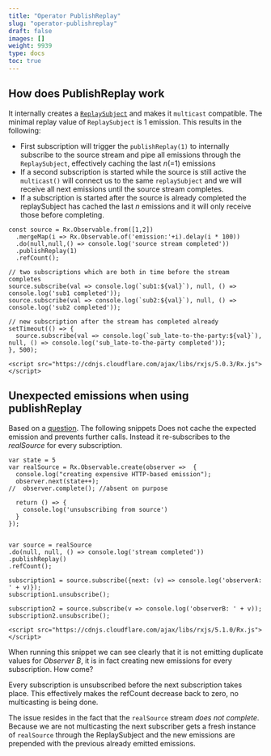 ```yaml
---
title: "Operator PublishReplay"
slug: "operator-publishreplay"
draft: false
images: []
weight: 9939
type: docs
toc: true
---
```


## How does PublishReplay work
It internally creates a [`ReplaySubject`][2] and makes it `multicast` compatible. The minimal replay value of `ReplaySubject` is 1 emission. This results in the following:

- First subscription will trigger the `publishReplay(1)` to internally subscribe to the source stream and pipe all emissions through the `ReplaySubject`, effectively caching the last _n_(=1) emissions
- If a second subscription is started while the source is still active the `multicast()` will connect us to the same `replaySubject` and we will receive all next emissions until the source stream completes.
- If a subscription is started after the source is already completed the replaySubject has cached the last _n_ emissions and it will only receive those before completing.

<!-- begin snippet: js hide: false console: true babel: false -->

<!-- language: lang-js -->

    const source = Rx.Observable.from([1,2])
      .mergeMap(i => Rx.Observable.of('emission:'+i).delay(i * 100))
      .do(null,null,() => console.log('source stream completed'))
      .publishReplay(1)
      .refCount();

    // two subscriptions which are both in time before the stream completes
    source.subscribe(val => console.log(`sub1:${val}`), null, () => console.log('sub1 completed'));
    source.subscribe(val => console.log(`sub2:${val}`), null, () => console.log('sub2 completed'));

    // new subscription after the stream has completed already
    setTimeout(() => {
      source.subscribe(val => console.log(`sub_late-to-the-party:${val}`), null, () => console.log('sub_late-to-the-party completed'));
    }, 500);


<!-- language: lang-html -->

    <script src="https://cdnjs.cloudflare.com/ajax/libs/rxjs/5.0.3/Rx.js"></script>


<!-- end snippet -->

  [1]: https://github.com/ReactiveX/rxjs/blob/master/src/operator/publishReplay.ts
  [2]: https://github.com/ReactiveX/rxjs/blob/master/src/ReplaySubject.ts


## Unexpected emissions when using publishReplay
Based on a [question][1]. The following snippets Does not cache the expected emission and prevents further calls. Instead it re-subscribes to the _realSource_ for every subscription.

<!-- begin snippet: js hide: false console: true babel: false -->

<!-- language: lang-js -->

    var state = 5
    var realSource = Rx.Observable.create(observer =>  {
      console.log("creating expensive HTTP-based emission"); 
      observer.next(state++);
    //  observer.complete(); //absent on purpose
      
      return () => {
        console.log('unsubscribing from source')
      }
    });


    var source = realSource
    .do(null, null, () => console.log('stream completed'))
    .publishReplay()
    .refCount();
        
    subscription1 = source.subscribe({next: (v) => console.log('observerA: ' + v)});
    subscription1.unsubscribe();
 
    subscription2 = source.subscribe(v => console.log('observerB: ' + v));
    subscription2.unsubscribe();
            
<!-- language: lang-html -->

    <script src="https://cdnjs.cloudflare.com/ajax/libs/rxjs/5.1.0/Rx.js"></script>


<!-- end snippet -->


When running this snippet we can see clearly that it is not emitting duplicate values for _Observer B_, it is in fact creating new emissions for every subscription. How come?

Every subscription is unsubscribed before the next subscription takes place. This effectively makes the refCount decrease back to zero, no multicasting is being done.

The issue resides in the fact that the `realSource` stream *does not complete*. Because we are not multicasting the next subscriber gets a fresh instance of `realSource` through the ReplaySubject and the new emissions are prepended with the previous already emitted emissions. 


  [1]: https://stackoverflow.com/questions/42189801/rxjs-5-publishreplay-refcount

